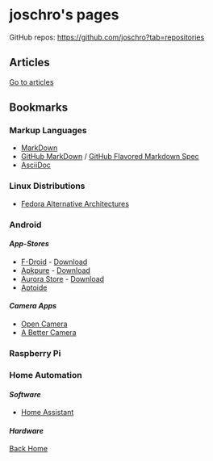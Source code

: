 joschro's pages
===============
GitHub repos: <https://github.com/joschro?tab=repositories>

Articles
--------
[Go to articles](articles/)

Bookmarks
---------

### **Markup Languages**
- [MarkDown](https://github.com/adam-p/markdown-here/wiki/Markdown-Cheatsheet)
- [GitHub MarkDown](https://guides.github.com/features/mastering-markdown/) / [GitHub Flavored Markdown Spec](https://github.github.com/gfm/)
- [AsciiDoc](https://asciidoctor.org/docs/asciidoc-syntax-quick-reference)

### **Linux Distributions**
- [Fedora Alternative Architectures](https://alt.fedoraproject.org/alt/)

### **Android**
#### *App-Stores*
- [F-Droid](https://f-droid.org/) - [Download](https://f-droid.org/FDroid.apk)
- [Apkpure](https://apkpure.com/) - [Download](https://apkpure.com/apkpure/com.apkpure.aegon/download?from=aegon)
- [Aurora Store](https://auroraoss.com/) - [Download](https://f-droid.org/packages/com.aurora.store/)
- [Aptoide](https://www.aptoide.com/)

#### *Camera Apps*
- [Open Camera](https://play.google.com/store/apps/details?id=net.sourceforge.opencamera)
- [A Better Camera](https://play.google.com/store/apps/details?id=com.almalence.opencam)

### **Raspberry Pi**

### **Home Automation**
#### *Software*
- [Home Assistant](https://www.home-assistant.io/)

#### *Hardware*


[Back Home](https://joschro.github.io/)
